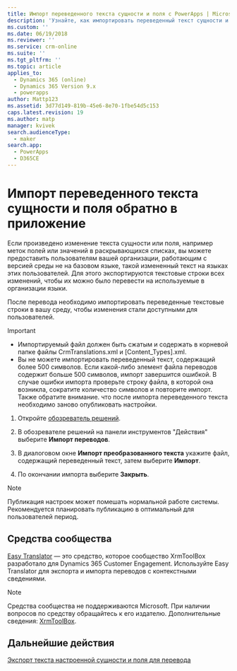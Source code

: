 ```yaml
---
title: Импорт переведенного текста сущности и поля с PowerApps | MicrosoftDocs
description: 'Узнайте, как импортировать переведенный текст сущности и поля'
ms.custom: ''
ms.date: 06/19/2018
ms.reviewer: ''
ms.service: crm-online
ms.suite: ''
ms.tgt_pltfrm: ''
ms.topic: article
applies_to:
  - Dynamics 365 (online)
  - Dynamics 365 Version 9.x
  - powerapps
author: Mattp123
ms.assetid: 3d77d149-819b-45e6-8e70-1fbe54d5c153
caps.latest.revision: 19
ms.author: matp
manager: kvivek
search.audienceType:
  - maker
search.app:
  - PowerApps
  - D365CE
---
```

# <a name="import-translated-entity-and-field-text-back-into-an-app"></a>Импорт переведенного текста сущности и поля обратно в приложение

Если произведено изменение текста сущности или поля, например меток полей или значений в раскрывающихся списках, вы можете предоставить пользователям вашей организации, работающим с версией среды не на базовом языке, такой измененный текст на языках этих пользователей. Для этого экспортируются текстовые строки всех изменений, чтобы их можно было перевести на используемые в организации языки.  
  
 После перевода необходимо импортировать переведенные текстовые строки в вашу среду, чтобы изменения стали доступными для пользователей.  
  
> [!IMPORTANT]
> - Импортируемый файл должен быть сжатым и содержать в корневой папке файлы CrmTranslations.xml и [Content_Types].xml.  
> - Вы не можете импортировать переведенный текст, содержащий более 500 символов. Если какой-либо элемент файла переводов содержит больше 500 символов, импорт завершится ошибкой. В случае ошибки импорта проверьте строку файла, в которой она возникла, сократите количество символов и повторите импорт. Также обратите внимание. что после импорта переведенного текста необходимо заново опубликовать настройки.  
  
1. Откройте [обозреватель решений](../model-driven-apps/advanced-navigation.md#solution-explorer).  
  
2. В обозревателе решений на панели инструментов "Действия" выберите **Импорт переводов**.  
3.  В диалоговом окне **Импорт преобразованного текста** укажите файл, содержащий переведенный текст, затем выберите **Импорт**.  
  
4.  По окончании импорта выберите **Закрыть**.  
  
> [!NOTE]
>  Публикация настроек может помешать нормальной работе системы. Рекомендуется планировать публикацию в оптимальный для пользователей период.  

## <a name="community-tools"></a>Средства сообщества

[Easy Translator](https://www.xrmtoolbox.com/plugins/MsCrmTools.Translator/) — это средство, которое сообщество XrmToolBox разработало для Dynamics 365 Customer Engagement. Используйте Easy Translator для экспорта и импорта переводов с контекстными сведениями. 

> [!NOTE]
> Средства сообщества не поддерживаются Microsoft. При наличии вопросов по средству обращайтесь к его издателю. Дополнительные сведения: [XrmToolBox](https://www.xrmtoolbox.com).

## <a name="next-steps"></a>Дальнейшие действия  
 [Экспорт текста настроенной сущности и поля для перевода](export-customized-entity-field-text-translation.md)
